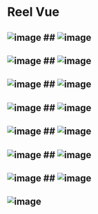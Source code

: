 # Reel Vue

## ![image](https://github.com/user-attachments/assets/8ef19d05-09e1-4434-a973-0a6d59dc2a12) ## ![image](https://github.com/user-attachments/assets/68992644-f8ef-47a8-9e6e-007b37796a30) 
## ![image](https://github.com/user-attachments/assets/69f41994-3b9c-4c0d-8b2c-bbf9ff6cbd2d) ## ![image](https://github.com/user-attachments/assets/8311a331-4782-42ff-8fcc-effcae0376fa) 
## ![image](https://github.com/user-attachments/assets/07a3acbb-49ae-4afd-bbdb-548f33b2304f) ## ![image](https://github.com/user-attachments/assets/93e5dc32-1f39-4d0a-8986-940b059413ff)
## ![image](https://github.com/user-attachments/assets/12d4456d-71b5-4234-af24-8d21a1185bd2) ## ![image](https://github.com/user-attachments/assets/567623ed-6158-4401-b76a-98029bed019e)
## ![image](https://github.com/user-attachments/assets/86773958-e165-4271-9598-20957bb8552d) ## ![image](https://github.com/user-attachments/assets/98c8f7e0-835a-4710-83b4-f05d3c86d86f)
## ![image](https://github.com/user-attachments/assets/35a3cd7d-e425-434b-bc10-294c3ddd559e) ## ![image](https://github.com/user-attachments/assets/aa9e1c0e-5414-40e9-8933-69c8bbb8b949)
## ![image](https://github.com/user-attachments/assets/fb30fa48-f470-4104-bcff-2136405cf654) ## ![image](https://github.com/user-attachments/assets/f4b593ec-3378-4fe1-a67e-2a089e48263c)
## ![image](https://github.com/user-attachments/assets/bd813c8b-ada8-496b-848b-38dcad3a3da7)








